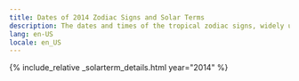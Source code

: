 ```yaml
---
title: Dates of 2014 Zodiac Signs and Solar Terms
description: The dates and times of the tropical zodiac signs, widely used in western astrology, and solar terms of year 2014
lang: en-US
locale: en_US
---
```

{% include_relative _solarterm_details.html year="2014" %}

